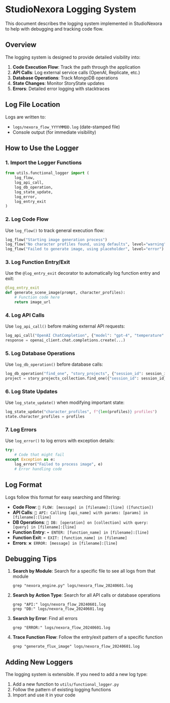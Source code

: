 # StudioNexora Logging System

This document describes the logging system implemented in StudioNexora to help with debugging and tracking code flow.

## Overview

The logging system is designed to provide detailed visibility into:

1. **Code Execution Flow**: Track the path through the application
2. **API Calls**: Log external service calls (OpenAI, Replicate, etc.)
3. **Database Operations**: Track MongoDB operations
4. **State Changes**: Monitor StoryState updates
5. **Errors**: Detailed error logging with stacktraces

## Log File Location

Logs are written to:
- `logs/nexora_flow_YYYYMMDD.log` (date-stamped file)
- Console output (for immediate visibility)

## How to Use the Logger

### 1. Import the Logger Functions

```python
from utils.functional_logger import (
    log_flow, 
    log_api_call, 
    log_db_operation, 
    log_state_update, 
    log_error, 
    log_entry_exit
)
```

### 2. Log Code Flow

Use `log_flow()` to track general execution flow:

```python
log_flow("Starting image generation process")
log_flow("No character profiles found, using defaults", level="warning")
log_flow("Failed to generate image, using placeholder", level="error")
```

### 3. Log Function Entry/Exit

Use the `@log_entry_exit` decorator to automatically log function entry and exit:

```python
@log_entry_exit
def generate_scene_image(prompt, character_profiles):
    # Function code here
    return image_url
```

### 4. Log API Calls

Use `log_api_call()` before making external API requests:

```python
log_api_call("OpenAI ChatCompletion", {"model": "gpt-4", "temperature": 0.7})
response = openai_client.chat.completions.create(...)
```

### 5. Log Database Operations

Use `log_db_operation()` before database calls:

```python
log_db_operation("find_one", "story_projects", {"session_id": session_id})
project = story_projects_collection.find_one({"session_id": session_id})
```

### 6. Log State Updates

Use `log_state_update()` when modifying important state:

```python
log_state_update("character_profiles", f"{len(profiles)} profiles")
state.character_profiles = profiles
```

### 7. Log Errors

Use `log_error()` to log errors with exception details:

```python
try:
    # Code that might fail
except Exception as e:
    log_error("Failed to process image", e)
    # Error handling code
```

## Log Format

Logs follow this format for easy searching and filtering:

- **Code Flow**: `🔄 FLOW: [message] in [filename]:[line] ([function])`
- **API Calls**: `🔌 API: Calling [api_name] with params: [params] in [filename]:[line]`
- **DB Operations**: `💾 DB: [operation] on [collection] with query: [query] in [filename]:[line]`
- **Function Entry**: `➡️ ENTER: [function_name] in [filename]:[line]`
- **Function Exit**: `⬅️ EXIT: [function_name] in [filename]`
- **Errors**: `❌ ERROR: [message] in [filename]:[line]`

## Debugging Tips

1. **Search by Module**: Search for a specific file to see all logs from that module
   ```
   grep "nexora_engine.py" logs/nexora_flow_20240601.log
   ```

2. **Search by Action Type**: Search for all API calls or database operations
   ```
   grep "API:" logs/nexora_flow_20240601.log
   grep "DB:" logs/nexora_flow_20240601.log
   ```

3. **Search by Error**: Find all errors
   ```
   grep "ERROR:" logs/nexora_flow_20240601.log
   ```

4. **Trace Function Flow**: Follow the entry/exit pattern of a specific function
   ```
   grep "generate_flux_image" logs/nexora_flow_20240601.log
   ```

## Adding New Loggers

The logging system is extensible. If you need to add a new log type:

1. Add a new function to `utils/functional_logger.py`
2. Follow the pattern of existing logging functions
3. Import and use it in your code 